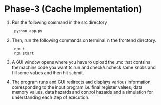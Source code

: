 # Phase-3 (Cache Implementation)
1. Run the following command in the src directory.

        python app.py
2. Then, run the following commands on terminal in the frontend directory.

        npm i
        npm start
3. A GUI window opens where you have to upload the .mc that contains the machine code you want to run and check/uncheck some knobs and fill some values and then hit submit.
4. The program runs and GUI redirects and displays various information corresponding to the input program i.e. final register values, data memory values, data hazards and control hazards and a simulation for understanding each step of execution.